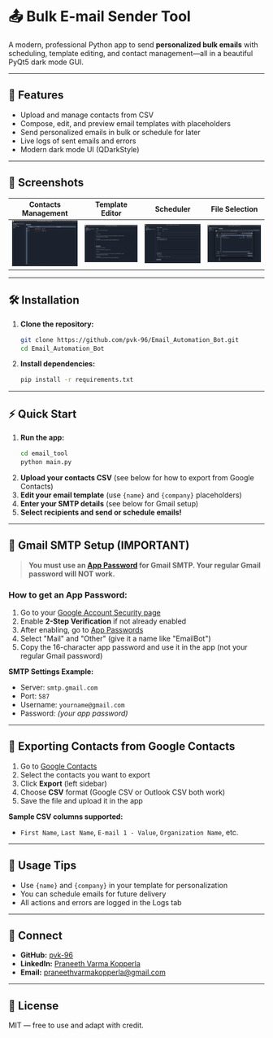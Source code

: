 # 📤 Bulk E-mail Sender Tool

A modern, professional Python app to send **personalized bulk emails** with scheduling, template editing, and contact management—all in a beautiful PyQt5 dark mode GUI.

---

## 🚀 Features
- Upload and manage contacts from CSV
- Compose, edit, and preview email templates with placeholders
- Send personalized emails in bulk or schedule for later
- Live logs of sent emails and errors
- Modern dark mode UI (QDarkStyle)

---

## 📸 Screenshots

| Contacts Management | Template Editor | Scheduler | File Selection |
|--------------------|----------------|-----------|---------------|
| ![Contacts](ss/contacts.png) | ![Template](ss/template.png) | ![Scheduler](ss/scheduler.png) | ![File Selection](ss/file-selection.png) |

---

## 🛠️ Installation

1. **Clone the repository:**
   ```bash
   git clone https://github.com/pvk-96/Email_Automation_Bot.git
   cd Email_Automation_Bot
   ```
2. **Install dependencies:**
   ```bash
   pip install -r requirements.txt
   ```

---

## ⚡ Quick Start

1. **Run the app:**
   ```bash
   cd email_tool
   python main.py
   ```
2. **Upload your contacts CSV** (see below for how to export from Google Contacts)
3. **Edit your email template** (use `{name}` and `{company}` placeholders)
4. **Enter your SMTP details** (see below for Gmail setup)
5. **Select recipients and send or schedule emails!**

---

## 📧 Gmail SMTP Setup (IMPORTANT)

> **You must use an [App Password](https://myaccount.google.com/apppasswords) for Gmail SMTP. Your regular Gmail password will NOT work.**

### How to get an App Password:
1. Go to your [Google Account Security page](https://myaccount.google.com/security)
2. Enable **2-Step Verification** if not already enabled
3. After enabling, go to [App Passwords](https://myaccount.google.com/apppasswords)
4. Select "Mail" and "Other" (give it a name like "EmailBot")
5. Copy the 16-character app password and use it in the app (not your regular Gmail password)

**SMTP Settings Example:**
- Server: `smtp.gmail.com`
- Port: `587`
- Username: `yourname@gmail.com`
- Password: *(your app password)*

---

## 👥 Exporting Contacts from Google Contacts

1. Go to [Google Contacts](https://contacts.google.com/)
2. Select the contacts you want to export
3. Click **Export** (left sidebar)
4. Choose **CSV** format (Google CSV or Outlook CSV both work)
5. Save the file and upload it in the app

**Sample CSV columns supported:**
- `First Name`, `Last Name`, `E-mail 1 - Value`, `Organization Name`, etc.

---

## 📝 Usage Tips
- Use `{name}` and `{company}` in your template for personalization
- You can schedule emails for future delivery
- All actions and errors are logged in the Logs tab

---

## 🤝 Connect
- **GitHub:** [pvk-96](https://github.com/pvk-96)
- **LinkedIn:** [Praneeth Varma Kopperla](https://linkedin.com/praneeth-varma-kopperla)
- **Email:** praneethvarmakopperla@gmail.com

---

## 📄 License
MIT — free to use and adapt with credit. 
